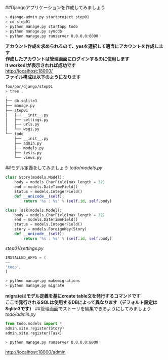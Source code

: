 ##Djangoアプリケーションを作成してみましょう
```Bash
> django-admin.py startproject step01
> cd step01
> python manage.py startapp todo
> python manage.py syncdb
> python manage.py runserver 0.0.0.0:8000
```
**アカウント作成を求められるので、yesを選択して適当にアカウントを作成します**  
**作成したアカウントは管理画面にログインするのに使用します**  
**It worked!が表示されれば成功です**  
[http://localhost:18000/](http://localhost:18000/)  
**ファイル構成は以下のようになります**  
```Bash
foo/bar/django/step01
> tree .
.
├── db.sqlite3
├── manage.py
├── step01
│   ├── __init__.py
│   ├── settings.py
│   ├── urls.py
│   └── wsgi.py
└── todo
    ├── __init__.py
    ├── admin.py
    ├── models.py
    ├── tests.py
    └── views.py
```

##モデル定義をしてみましょう
*todo/models.py*
```Python
class Story(models.Model):
    body = models.CharField(max_length = 32)
    end = models.DateTimeField()
    status = models.IntegerField()
    def __unicode__(self):
        return '%s : %s' % (self.id, self.body)

class Task(models.Model):
    body = models.CharField(max_length = 32)
    end = models.DateTimeField()
    status = models.IntegerField()
    story = models.ForeignKey(Story)
    def __unicode__(self):
        return '%s : %s' % (self.id, self.body)
```
*step01/settings.py*
```Python
INSTALLED_APPS = (
~~
'todo',
)
```
```Bash
> python manage.py makemigrations
> python manage.py migrate
```
**migrateはモデル定義を基にcreate table文を発行するコマンドです**  
**ここで発行されるSQLは使用するDBによって異なります（デフォルト設定はSqlite3です）**
##管理画面でストーリを編集できるようにしてみましょう
*todo/admin.py*
```Python
from todo.models import *
admin.site.register(Story)
admin.site.register(Task)
```
```Bash
> python manage.py runserver 0.0.0.0:8000
```
[http://localhost:18000/admin](http://localhost:18000/admin)
